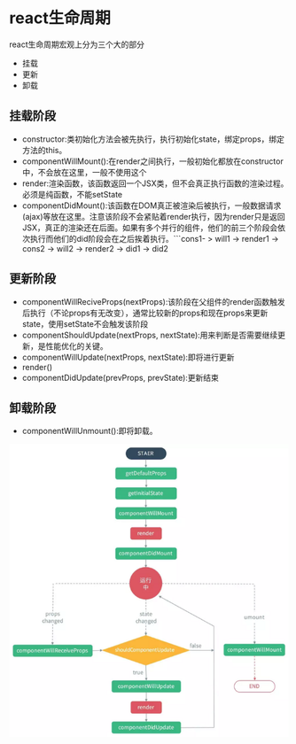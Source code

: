 # react生命周期

react生命周期宏观上分为三个大的部分

- 挂载
- 更新
- 卸载

## 挂载阶段

- constructor:类初始化方法会被先执行，执行初始化state，绑定props，绑定方法的this。
- componentWillMount():在render之间执行，一般初始化都放在constructor中，不会放在这里，一般不使用这个
- render:渲染函数，该函数返回一个JSX类，但不会真正执行函数的渲染过程。必须是纯函数，不能setState
- componentDidMount():该函数在DOM真正被渲染后被执行，一般数据请求(ajax)等放在这里。注意该阶段不会紧贴着render执行，因为render只是返回JSX，真正的渲染还在后面。如果有多个并行的组件，他们的前三个阶段会依次执行而他们的did阶段会在之后挨着执行。```cons1- > will1 -> render1 -> cons2 -> will2 -> render2 -> did1 -> did2

## 更新阶段

- componentWillReciveProps(nextProps):该阶段在父组件的render函数触发后执行（不论props有无改变），通常比较新的props和现在props来更新state，使用setState不会触发该阶段
- componentShouldUpdate(nextProps, nextState):用来判断是否需要继续更新，是性能优化的关键。
- componentWillUpdate(nextProps, nextState):即将进行更新
- render()
- componentDidUpdate(prevProps, prevState):更新结束

## 卸载阶段

- componentWillUnmount():即将卸载。

![image](./old.png)